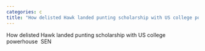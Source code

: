 ```yaml
---
categories: c
title: "How delisted Hawk landed punting scholarship with US college powerhouse  SEN"
---
```

How delisted Hawk landed punting scholarship with US college powerhouse&nbsp;&nbsp;SEN